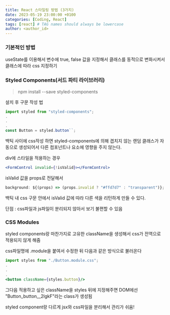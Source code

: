 ```yaml
---
title: React 스타일링 방법 (3가지)
date: 2023-05-19 23:00:00 +0100
categories: [Coding, React]
tags: [react] # TAG names should always be lowercase
author: <author_id>
---
```


### 기본적인 방법

useState를 이용해서 변수에 true, false 값을 지정해서 클래스를 동적으로 변화시켜서 클래스에 따라 css 지정하기

### Styled Components(서드 파티 라이브러리)

> npm install --save styled-components

설치 후 구문 작성 법

```jsx
import styled from "styled-components";
.
.
.
const Button = styled.button``;
```

백틱 사이에 css작성 하면 styled-components에 의해 겹치지 않는 랜덤 클래스가 자동으로 생성되어서 다른 컴포넌트나 요소에 영향을 주지 않는다.

div에 스타일을 적용하는 경우

```jsx
<FormControl invalid={!isValid}></FormControl>
```

isValid 값을 props로 전달해서

```jsx
background: ${(props) => (props.invalid ? "#ffd7d7" : "transparent")};
```

백틱 내 css 구문 안에서 isValid 값에 따라 다른 색을 리턴하게 만들 수 있다.

단점 : css파일과 js파일이 분리되지 않아서 보기 불편할 수 있음

### CSS Modules

styled components랑 마찬가지로 고유한 className을 생성해서 css가 전역으로 적용되지 않게 해줌

css파일명에 .module을 붙여서 수정한 뒤 다음과 같은 방식으로 불러온다

```jsx
import styles from "./Button.module.css";
.
.
.
<button className={styles.button}/>
```

그다음 적용하고 싶은 className을 styles 뒤에 지정해주면
DOM에선 "Button_button\_\_2lgkF"라는 class가 생성됨

styled component랑 다르게 jsx와 css파일을 분리해서 관리가 쉬움!

